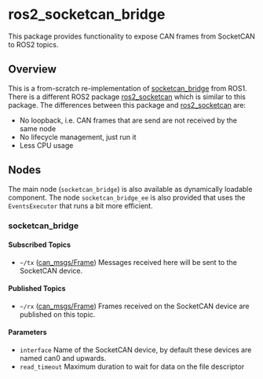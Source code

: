 <!--
Copyright (C) 2024 Nobleo Technology B.V.

SPDX-License-Identifier: Apache-2.0
-->

# ros2_socketcan_bridge

This package provides functionality to expose CAN frames from SocketCAN to ROS2 topics.

## Overview

This is a from-scratch re-implementation of [socketcan_bridge] from ROS1.
There is a different ROS2 package [ros2_socketcan] which is similar to this package.
The differences between this package and [ros2_socketcan] are:

- No loopback, i.e. CAN frames that are send are not received by the same node
- No lifecycle management, just run it
- Less CPU usage

## Nodes

The main node (`socketcan_bridge`) is also available as dynamically loadable component.
The node `socketcan_bridge_ee` is also provided that uses the `EventsExecutor` that runs a bit more efficient.

### socketcan_bridge

#### Subscribed Topics

* `~/tx` ([can_msgs/Frame])
  Messages received here will be sent to the SocketCAN device.

#### Published Topics

* `~/rx` ([can_msgs/Frame])
  Frames received on the SocketCAN device are published on this topic.

#### Parameters

* `interface`
  Name of the SocketCAN device, by default these devices are named can0 and upwards.
* `read_timeout`
  Maximum duration to wait for data on the file descriptor

[can_msgs/Frame]: https://github.com/ros-industrial/ros_canopen/blob/dashing-devel/can_msgs/msg/Frame.msg

[socketcan_bridge]: https://wiki.ros.org/socketcan_bridge

[ros2_socketcan]: https://github.com/autowarefoundation/ros2_socketcan